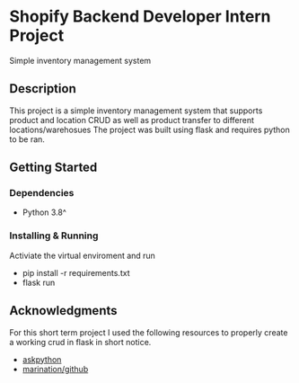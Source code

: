 # Shopify Backend Developer Intern Project

Simple inventory management system

## Description

This project is a simple inventory management system that supports product and location CRUD as well as product transfer to different locations/warehosues
The project was built using flask and requires python to be ran.

## Getting Started

### Dependencies

* Python 3.8^


### Installing & Running
Activiate the virtual enviroment and run
* pip install -r requirements.txt
* flask run



## Acknowledgments

For this short term project I used the following resources to properly create a working crud in flask in short notice.
* [askpython](https://www.askpython.com/python-modules/flask/flask-crud-application)
* [marination/github](https://github.com/marination/Inventory-Manager)
